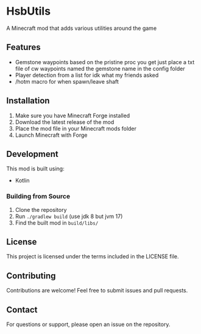 # HsbUtils

A Minecraft mod that adds various utilities around the game


## Features

- Gemstone waypoints based on the pristine proc you get just place a txt file of cw waypoints named the gemstone name in the config folder
- Player detection from a list for idk what my friends asked
- /hotm macro for when spawn/leave shaft

## Installation

1. Make sure you have Minecraft Forge installed
2. Download the latest release of the mod
3. Place the mod file in your Minecraft mods folder
4. Launch Minecraft with Forge

## Development

This mod is built using:
- Kotlin

### Building from Source

1. Clone the repository
2. Run `./gradlew build` (use jdk 8 but jvm 17)
3. Find the built mod in `build/libs/`

## License

This project is licensed under the terms included in the LICENSE file.

## Contributing

Contributions are welcome! Feel free to submit issues and pull requests.

## Contact

For questions or support, please open an issue on the repository. 
